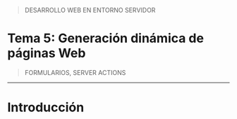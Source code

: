 > DESARROLLO WEB EN ENTORNO SERVIDOR

# Tema 5: Generación dinámica de páginas Web  <!-- omit in toc -->
> FORMULARIOS, SERVER ACTIONS




--- 

# Introducción


